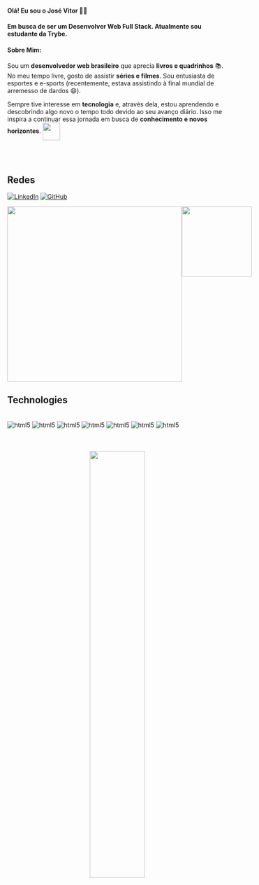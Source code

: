 #### Olá! Eu sou o José Vitor 🤙🏽
#### Em busca de ser um Desenvolver Web Full Stack. Atualmente sou estudante da Trybe.
#### Sobre Mim:
Sou um **desenvolvedor web brasileiro** que aprecia **livros e quadrinhos** :books:. No meu tempo livre, gosto de assistir **séries e filmes**. Sou entusiasta de esportes e e-sports (recentemente, estava assistindo à final mundial de arremesso de dardos :smile:).

Sempre tive interesse em **tecnologia** e, através dela, estou aprendendo e descobrindo algo novo o tempo todo devido ao seu avanço diário. Isso me inspira a continuar essa jornada em busca de **conhecimento e novos horizontes**.
<img align="center" height="40px" align="center" src="https://i.pinimg.com/originals/6f/28/4b/6f284b5a601aaf0c7732b2e5d5787b59.gif" />


<br><br>
## Redes
[![LinkedIn](https://img.shields.io/badge/linkedin-%230077B5.svg?style=for-the-badge&logo=linkedin&logoColor=white)](https://www.linkedin.com/in/jos%C3%A9-vitor-dev/)
[![GitHub](https://img.shields.io/badge/GitHub-100000?style=for-the-badge&logo=github&logoColor=white)](https://github.com/joseVitor03)

<div style="display: flex"> 
    <img align="center" style="width: 400px" src="https://github-readme-stats.vercel.app/api?username=joseVitor03&show_icons=true&theme=dark" />
    <img align="center" height="160px" align="center" src="https://github-readme-stats.vercel.app/api/top-langs?username=joseVitor03&layout=compact&langs_count=8&card_width=320&theme=dark" />
</div>

## Technologies

<div style="display: inline_block"><br>
    <img align="center" alt="html5" src="https://img.shields.io/badge/typescript-%23007ACC.svg?style=for-the-badge&logo=typescript&logoColor=white" />
    <img align="center" alt="html5" src="https://img.shields.io/badge/react-%2320232a.svg?style=for-the-badge&logo=react&logoColor=%2361DAFB" />
    <img align="center" alt="html5" src="https://img.shields.io/badge/JavaScript-F7DF1E?style=for-the-badge&logo=javascript&logoColor=black" />
    <img align="center" alt="html5" src="https://img.shields.io/badge/HTML5-E34F26?style=for-the-badge&logo=html5&logoColor=white" />
    <img align="center" alt="html5" src="https://img.shields.io/badge/Bootstrap-563D7C?style=for-the-badge&logo=bootstrap&logoColor=white" />
    <img align="center" alt="html5" src="https://img.shields.io/badge/Tailwind_CSS-38B2AC?style=for-the-badge&logo=tailwind-css&logoColor=white" />
    <img align="center" alt="html5" src="https://img.shields.io/badge/Redux-593D88?style=for-the-badge&logo=redux&logoColor=white" />

</div><br><br>

<div align="center"><br>
    <img style="width: 50%" src="https://i.pinimg.com/originals/61/8f/08/618f083c61a7460ce0a6064319af41bd.gif" />
</div>

